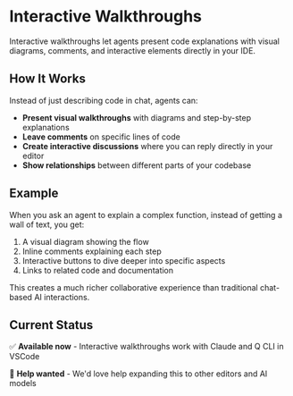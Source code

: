 # Interactive Walkthroughs

Interactive walkthroughs let agents present code explanations with visual diagrams, comments, and interactive elements directly in your IDE.

## How It Works

Instead of just describing code in chat, agents can:

- **Present visual walkthroughs** with diagrams and step-by-step explanations
- **Leave comments** on specific lines of code
- **Create interactive discussions** where you can reply directly in your editor
- **Show relationships** between different parts of your codebase

## Example

When you ask an agent to explain a complex function, instead of getting a wall of text, you get:

1. A visual diagram showing the flow
2. Inline comments explaining each step
3. Interactive buttons to dive deeper into specific aspects
4. Links to related code and documentation

This creates a much richer collaborative experience than traditional chat-based AI interactions.

## Current Status

✅ **Available now** - Interactive walkthroughs work with Claude and Q CLI in VSCode

🙋 **Help wanted** - We'd love help expanding this to other editors and AI models
